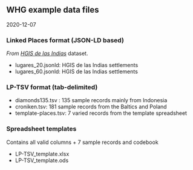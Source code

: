 ## WHG example data files
2020-12-07

### Linked Places format (JSON-LD based)
	
*_From [HGIS de las Indias](https://www.hgis-indias.net/)_* dataset.

- lugares_20.jsonld: HGIS de las Indias settlements
- lugares_60.jsonld: HGIS de las Indias settlements

### LP-TSV format (tab-delimited)

- diamonds135.tsv : 135 sample records mainly from Indonesia
- croniken.tsv: 181 sample records from the Baltics and Poland
- template-places.tsv: 7 varied records from the template spreadsheet

### Spreadsheet templates

Contains all valid columns + 7 sample records and codebook

- LP-TSV_template.xlsx
- LP-TSV_template.ods
	

